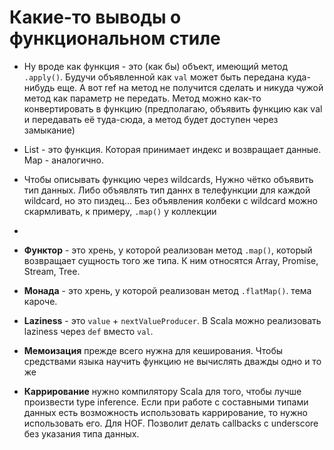 # Какие-то выводы о функциональном стиле

- Ну вроде как функция - это (как бы) объект, имеющий метод `.apply()`. Будучи объявленной как `val` может быть передана куда-нибудь еще. А вот ref на метод не получится сделать и никуда чужой метод как параметр не передать. Метод можно как-то конвертировать в функцию (предполагаю, объявить функцию как val и передавать её туда-сюда, а метод будет доступен через замыкание)
- List - это функция. Которая принимает индекс и возвращает данные. Map - аналогично.
- Чтобы описывать функцию через wildcards, Нужно чётко объявить тип данных. Либо объявлять тип даннх в телефункции для каждой wildcard, но это пиздец... Без объявления колбеки с wildcard можно скармливать, к примеру, `.map()` у коллекции
- 

- **Функтор** - это хрень, у которой реализован метод `.map()`, который возвращает сущность того же типа. К ним относятся Array, Promise, Stream, Tree.
- **Монада** - это хрень, у которой реализован метод `.flatMap()`. тема кароче.
- **Laziness** - это `value` + `nextValueProducer`. В Scala можно реализовать laziness через `def` вместо `val`.
- **Мемоизация** прежде всего нужна для кеширования. Чтобы средствами языка научить функцию не вычислять дважды одно и то же
- **Каррирование** нужно компилятору Scala для того, чтобы лучше произвести type inference. Если при работе с составными типами данных есть возможность использовать каррирование, то нужно использовать его. Для HOF. Позволит делать callbacks с underscore без указания типа данных.

